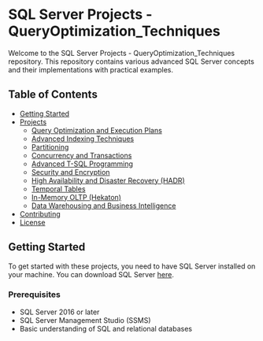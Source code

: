 # SQL Server Projects - QueryOptimization_Techniques

Welcome to the SQL Server Projects - QueryOptimization_Techniques repository. This repository contains various advanced SQL Server concepts and their implementations with practical examples.

## Table of Contents

- [Getting Started](#getting-started)
- [Projects](#projects)
  - [Query Optimization and Execution Plans](#query-optimization-and-execution-plans)
  - [Advanced Indexing Techniques](#advanced-indexing-techniques)
  - [Partitioning](#partitioning)
  - [Concurrency and Transactions](#concurrency-and-transactions)
  - [Advanced T-SQL Programming](#advanced-t-sql-programming)
  - [Security and Encryption](#security-and-encryption)
  - [High Availability and Disaster Recovery (HADR)](#high-availability-and-disaster-recovery-hadr)
  - [Temporal Tables](#temporal-tables)
  - [In-Memory OLTP (Hekaton)](#in-memory-oltp-hekaton)
  - [Data Warehousing and Business Intelligence](#data-warehousing-and-business-intelligence)
- [Contributing](#contributing)
- [License](#license)

## Getting Started

To get started with these projects, you need to have SQL Server installed on your machine. You can download SQL Server [here](https://www.microsoft.com/en-us/sql-server/sql-server-downloads).

### Prerequisites

- SQL Server 2016 or later
- SQL Server Management Studio (SSMS)
- Basic understanding of SQL and relational databases

